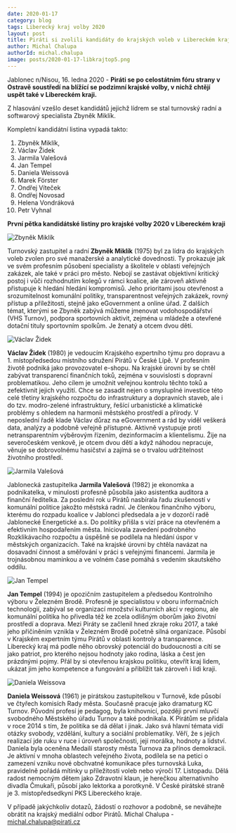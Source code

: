```yaml
---
date: 2020-01-17
category: blog
tags: Liberecký kraj volby 2020  
layout: post
title: Piráti si zvolili kandidáty do krajských voleb v Libereckém kraji, lídrem je Zbyněk Miklík
author: Michal Chalupa
authorId: michal.chalupa
image: posts/2020-01-17-libkrajtop5.png
---
```


Jablonec n/Nisou, 16. ledna 2020 - **Piráti se po celostátním fóru strany v Ostravě soustředí na blížící se podzimní krajské volby, v nichž chtějí uspět také v Libereckém kraji.** 


Z hlasování vzešlo deset kandidátů jejichž lídrem se stal turnovský radní a softwarový specialista Zbyněk Miklík.


Kompletní kandidátní listina vypadá takto: 

1. Zbyněk Miklík, 
2. Václav Židek
3. Jarmila Valešová
4. Jan Tempel
5. Daniela Weissová
6. Marek Förster
7. Ondřej Víteček
8. Ondřej Novosad
9. Helena Vondráková
10. Petr Vyhnal


**První pětka kandidátské listiny pro krajské volby 2020 v Libereckém kraji**

![Zbyněk Miklík](posts/miklik.png)

Turnovský zastupitel a radní **Zbyněk Miklík** (1975) byl za lídra do krajských voleb zvolen pro své manažerské a analytické dovednosti. Ty prokazuje jak ve svém profesním působení specialisty a školitele v oblasti veřejných zakázek, ale také v práci pro město. Nebojí se zastávat objektivní kritický postoj i vůči rozhodnutím kolegů v rámci koalice, ale zároveň aktivně přistupuje k hledání hledání kompromisů. Jeho prioritami jsou otevřenost a srozumitelnost komunální politiky, transparentnost veřejných zakázek, rovný přístup a příležitosti, stejně jako eGovernment a online úřad. Z dalších témat, kterými se Zbyněk zabývá můžeme jmenovat vodohospodářství (VHS Turnov), podpora sportovních aktivit, zejména u mládeže a otevřené dotační tituly sportovním spolkům. Je ženatý a otcem dvou dětí.

![Václav Židek](posts/zidek.png)

**Václav Židek** (1980) je vedoucím Krajského expertního týmu pro dopravu a 1. místopředsedou místního sdružení Pirátů v České Lípě. V profesním životě podniká jako provozovatel e-shopu. Na krajské úrovni by se chtěl zabývat transparencí finančních toků, zejména v souvislosti s dopravní problematikou. Jeho cílem je umožnit veřejnou kontrolu těchto toků a zefektivnit jejich využití. Chce se zasadit nejen o smysluplné investice této celé třetiny krajského rozpočtu do infrastruktury a dopravních staveb, ale i do tzv. modro-zelené infrastruktury, řešící urbanistické a klimatické problémy s ohledem na harmonii městského prostředí a přírody. V neposlední řadě klade Václav důraz na eGovernment a rád by viděl veškerá data, analýzy a podobně veřejně přístupné. Aktivně vystupuje proti netransparentním výběrovým řízením, dezinformacím a klientelismu. Žije na severočeském venkově, je otcem dvou dětí a když náhodou nepracuje, věnuje se dobrovolnému hasičství a zajímá se o trvalou udržitelnost životního prostředí.

![Jarmila Valešová](posts/valesova.png)

Jablonecká zastupitelka **Jarmila Valešová** (1982) je ekonomka a podnikatelka, v minulosti profesně působila jako asistentka auditora a finanční ředitelka. Za poslední rok u Pirátů nasbírala řadu zkušeností v komunální politice jakožto městská radní. Je členkou finančního výboru, kterému do rozpadu koalice v Jablonci předsedala a je v dozorčí radě Jablonecké Energetické a.s.  Do politiky přišla s vizí práce na otevřeném a efektivním hospodařením města. Iniciovala zavedení podrobného Rozklikávacího rozpočtu a úspěšně se podílela na hledání úspor v městských organizacích. Také na krajské úrovni by chtěla navázat na dosavadní činnost a směřování v práci s veřejnými financemi. Jarmila je trojnásobnou maminkou a ve volném čase pomáhá s vedením skautského oddílu.

![Jan Tempel](posts/tempel.png)

**Jan Tempel** (1994) je opozičním zastupitelem a předsedou Kontrolního výboru v Železném Brodě. Profesně je specialistou v oboru informačních technologií, zabýval se organizací množství kulturních akcí v regionu, ale komunální politika ho přivedla též ke zcela odlišným oborům jako životní prostředí a doprava. Mezi Piráty se začlenil hned zkraje roku 2017, a také jeho přičiněním vznikla v Železném Brodě početně silná organizace. Působí v Krajském expertním týmu Pirátů v oblasti kontroly a transparence. Liberecký kraj má podle něho obrovský potenciál do budoucnosti a cítí se jako patriot, pro kterého nejsou hodnoty jako rodina, láska a čest jen prázdnými pojmy. Přál by si otevřenou krajskou politiku, otevřít kraj lidem, ukázat jim jeho kompetence a fungování a přiblížit tak zároveň i lidi kraji.

![Daniela Weissova](posts/weissova.png)

**Daniela Weissová** (1961) je pirátskou zastupitelkou v Turnově, kde působí ve čtyřech komisích Rady města. Současně pracuje jako dramaturg KC Turnov. Původní profesí je pedagog, byla knihovnicí, později první mluvčí svobodného Městského úřadu Turnov a také podnikala. K Pirátům se přidala v roce 2014 s tím, že politika se dá dělat i jinak. Jako svá hlavní témata vidí otázky svobody, vzdělání, kultury a sociální problematiky. Věří, že s jejich realizací jde ruku v ruce i úroveň společnosti, její morálka, hodnoty a lidství. Daniela byla oceněna Medailí starosty města Turnova za přínos demokracii. Je aktivní v mnoha oblastech veřejného života, podílela se na petici o zamezení vzniku nové obchvatné komunikace přes turnovská Luka, pravidelně pořádá mítinky u příležitosti voleb nebo výročí 17. Listopadu. Dělá radost nemocným dětem jako Zdravotní klaun, je herečkou alternativního divadla Čmukaři, působí jako lektorka a porotkyně. V České pirátské straně je 3. místopředsedkyní PKS Libereckého kraje.



V případě jakýchkoliv dotazů, žádostí o rozhovor a podobně, se neváhejte obrátit na krajský mediální odbor Pirátů.
Michal Chalupa - michal.chalupa@pirati.cz 
